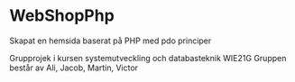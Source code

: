 # WebShopPhp

Skapat en hemsida baserat på PHP med pdo principer

Grupprojek i kursen systemutveckling och databasteknik WIE21G
Gruppen består av Ali, Jacob, Martin, Victor
